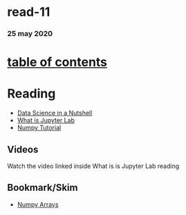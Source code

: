 # read-11
### 25 may 2020
# [table of contents](https://h-griffin.github.io/reading-notes-401/)

# Reading
- [Data Science in a Nutshell](https://headstrait.com/data-science-in-a-nutshell/)
- [What is Jupyter Lab](https://jupyterlab.readthedocs.io/en/stable/getting_started/overview.html)
- [Numpy Tutorial](https://www.dataquest.io/blog/numpy-tutorial-python/)
## Videos
Watch the video linked inside What is is Jupyter Lab reading
## Bookmark/Skim
- [Numpy Arrays](https://www.tutorialspoint.com/numpy/index.htm)
